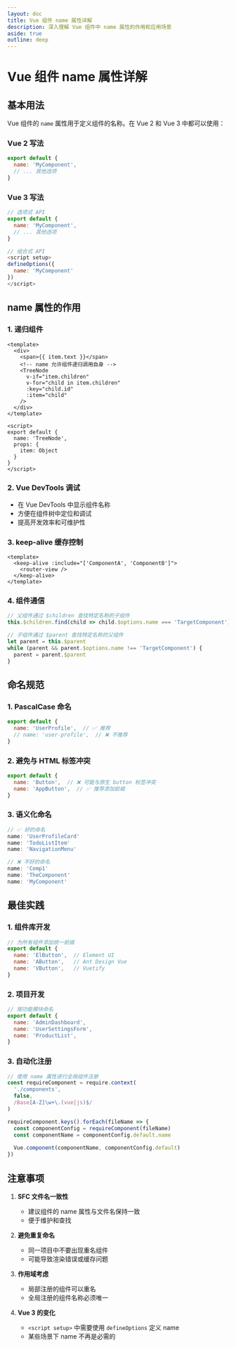 ```yaml
---
layout: doc
title: Vue 组件 name 属性详解
description: 深入理解 Vue 组件中 name 属性的作用和应用场景
aside: true
outline: deep
---
```


# Vue 组件 name 属性详解

## 基本用法

Vue 组件的 `name` 属性用于定义组件的名称。在 Vue 2 和 Vue 3 中都可以使用：

### Vue 2 写法
```js
export default {
  name: 'MyComponent',
  // ... 其他选项
}
```

### Vue 3 写法
```js
// 选项式 API
export default {
  name: 'MyComponent',
  // ... 其他选项
}

// 组合式 API
<script setup>
defineOptions({
  name: 'MyComponent'
})
</script>
```

## name 属性的作用

### 1. 递归组件
```vue
<template>
  <div>
    <span>{{ item.text }}</span>
    <!-- name 允许组件递归调用自身 -->
    <TreeNode 
      v-if="item.children" 
      v-for="child in item.children" 
      :key="child.id" 
      :item="child" 
    />
  </div>
</template>

<script>
export default {
  name: 'TreeNode',
  props: {
    item: Object
  }
}
</script>
```

### 2. Vue DevTools 调试
- 在 Vue DevTools 中显示组件名称
- 方便在组件树中定位和调试
- 提高开发效率和可维护性

### 3. keep-alive 缓存控制
```vue
<template>
  <keep-alive :include="['ComponentA', 'ComponentB']">
    <router-view />
  </keep-alive>
</template>
```

### 4. 组件通信
```js
// 父组件通过 $children 查找特定名称的子组件
this.$children.find(child => child.$options.name === 'TargetComponent')

// 子组件通过 $parent 查找特定名称的父组件
let parent = this.$parent
while (parent && parent.$options.name !== 'TargetComponent') {
  parent = parent.$parent
}
```

## 命名规范

### 1. PascalCase 命名
```js
export default {
  name: 'UserProfile',  // ✅ 推荐
  // name: 'user-profile',  // ❌ 不推荐
}
```

### 2. 避免与 HTML 标签冲突
```js
export default {
  name: 'Button',  // ❌ 可能与原生 button 标签冲突
  name: 'AppButton',  // ✅ 推荐添加前缀
}
```

### 3. 语义化命名
```js
// ✅ 好的命名
name: 'UserProfileCard'
name: 'TodoListItem'
name: 'NavigationMenu'

// ❌ 不好的命名
name: 'Comp1'
name: 'TheComponent'
name: 'MyComponent'
```

## 最佳实践

### 1. 组件库开发
```js
// 为所有组件添加统一前缀
export default {
  name: 'ElButton',  // Element UI
  name: 'AButton',   // Ant Design Vue
  name: 'VButton',   // Vuetify
}
```

### 2. 项目开发
```js
// 按功能模块命名
export default {
  name: 'AdminDashboard',
  name: 'UserSettingsForm',
  name: 'ProductList',
}
```

### 3. 自动化注册
```js
// 使用 name 属性进行全局组件注册
const requireComponent = require.context(
  './components',
  false,
  /Base[A-Z]\w+\.(vue|js)$/
)

requireComponent.keys().forEach(fileName => {
  const componentConfig = requireComponent(fileName)
  const componentName = componentConfig.default.name
  
  Vue.component(componentName, componentConfig.default)
})
```

## 注意事项

1. **SFC 文件名一致性**
   - 建议组件的 name 属性与文件名保持一致
   - 便于维护和查找

2. **避免重复命名**
   - 同一项目中不要出现重名组件
   - 可能导致渲染错误或缓存问题

3. **作用域考虑**
   - 局部注册的组件可以重名
   - 全局注册的组件名称必须唯一

4. **Vue 3 的变化**
   - `<script setup>` 中需要使用 `defineOptions` 定义 name
   - 某些场景下 name 不再是必需的 
